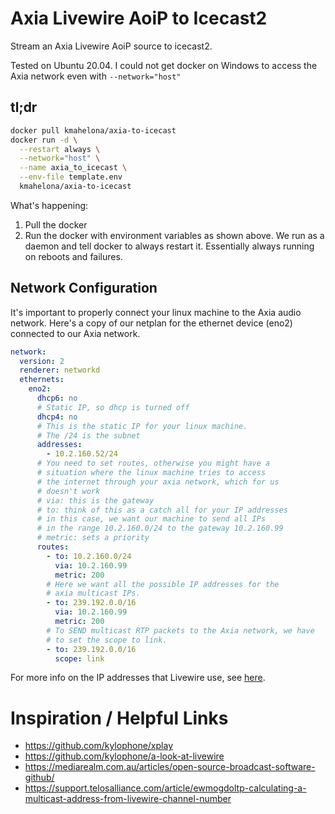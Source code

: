 # Axia Livewire AoiP to Icecast2

Stream an Axia Livewire AoiP source to icecast2.

Tested on Ubuntu 20.04. I could not get docker on Windows to access the Axia
network even with `--network="host"` 

## tl;dr

```bash
docker pull kmahelona/axia-to-icecast
docker run -d \
  --restart always \
  --network="host" \
  --name axia_to_icecast \
  --env-file template.env
  kmahelona/axia-to-icecast
```
What's happening:
1. Pull the docker
2. Run the docker with environment variables as shown above. 
   We run as a daemon and tell docker to always restart it. Essentially
   always running on reboots and failures.


## Network Configuration
It's important to properly connect your linux machine to the Axia audio network. Here's a copy of 
our netplan for the ethernet device (eno2) connected to our Axia network.

```yaml
network:
  version: 2
  renderer: networkd
  ethernets:
    eno2:
      dhcp6: no
      # Static IP, so dhcp is turned off
      dhcp4: no
      # This is the static IP for your linux machine.
      # The /24 is the subnet
      addresses:
        - 10.2.160.52/24
      # You need to set routes, otherwise you might have a
      # situation where the linux machine tries to access
      # the internet through your axia network, which for us
      # doesn't work
      # via: this is the gateway
      # to: think of this as a catch all for your IP addresses
      # in this case, we want our machine to send all IPs 
      # in the range 10.2.160.0/24 to the gateway 10.2.160.99
      # metric: sets a priority
      routes:
        - to: 10.2.160.0/24
          via: 10.2.160.99
          metric: 200
        # Here we want all the possible IP addresses for the
        # axia multicast IPs.
        - to: 239.192.0.0/16
          via: 10.2.160.99
          metric: 200
        # To SEND multicast RTP packets to the Axia network, we have
        # to set the scope to link.
        - to: 239.192.0.0/16
          scope: link
```
For more info on the IP addresses that Livewire use, see [here](https://github.com/anthonyeden/Axia-Livewire-Stream-Address-Helper).


# Inspiration / Helpful Links

- https://github.com/kylophone/xplay
- https://github.com/kylophone/a-look-at-livewire
- https://mediarealm.com.au/articles/open-source-broadcast-software-github/
- https://support.telosalliance.com/article/ewmogdoltp-calculating-a-multicast-address-from-livewire-channel-number

